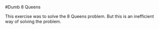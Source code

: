 #Dumb 8 Queens

This exercise was to solve the 8 Queens problem. But this is an inefficient way of solving the problem.

